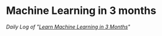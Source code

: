 # Machine Learning in 3 months

*Daily Log of "[Learn Machine Learning in 3 Months](https://www.youtube.com/watch?v=Cr6VqTRO1v0&feature=youtu.be)"*

<!--stackedit_data:
eyJoaXN0b3J5IjpbODc3NzUxNTU2XX0=
-->